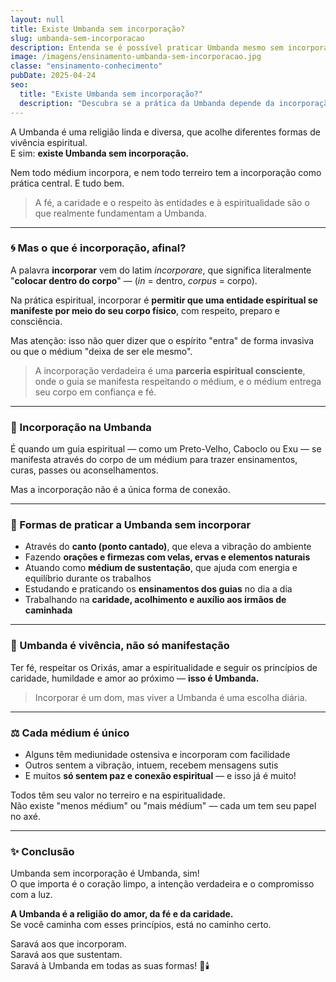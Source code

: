 ```yaml
---
layout: null
title: Existe Umbanda sem incorporação?
slug: umbanda-sem-incorporacao
description: Entenda se é possível praticar Umbanda mesmo sem incorporar entidades espirituais. 
image: /imagens/ensinamento-umbanda-sem-incorporacao.jpg
classe: "ensinamento-conhecimento"
pubDate: 2025-04-24
seo:
  title: "Existe Umbanda sem incorporação?"
  description: "Descubra se a prática da Umbanda depende da incorporação de guias e como é possível vivenciar a religião de outras formas."
---
```

A Umbanda é uma religião linda e diversa, que acolhe diferentes formas de vivência espiritual.  
E sim: **existe Umbanda sem incorporação.**

Nem todo médium incorpora, e nem todo terreiro tem a incorporação como prática central. E tudo bem.

> A fé, a caridade e o respeito às entidades e à espiritualidade são o que realmente fundamentam a Umbanda.

---

### 🌀 Mas o que é **incorporação**, afinal?

A palavra **incorporar** vem do latim *incorporare*, que significa literalmente "**colocar dentro do corpo**" — (*in* = dentro, *corpus* = corpo).

Na prática espiritual, incorporar é **permitir que uma entidade espiritual se manifeste por meio do seu corpo físico**, com respeito, preparo e consciência.

Mas atenção: isso não quer dizer que o espírito "entra" de forma invasiva ou que o médium "deixa de ser ele mesmo".

> A incorporação verdadeira é uma **parceria espiritual consciente**, onde o guia se manifesta respeitando o médium, e o médium entrega seu corpo em confiança e fé.

---

### 🙏 Incorporação na Umbanda

É quando um guia espiritual — como um Preto-Velho, Caboclo ou Exu — se manifesta através do corpo de um médium para trazer ensinamentos, curas, passes ou aconselhamentos.

Mas a incorporação não é a única forma de conexão.

---

### 🌟 Formas de praticar a Umbanda sem incorporar

- Através do **canto (ponto cantado)**, que eleva a vibração do ambiente  
- Fazendo **orações e firmezas com velas, ervas e elementos naturais**  
- Atuando como **médium de sustentação**, que ajuda com energia e equilíbrio durante os trabalhos  
- Estudando e praticando os **ensinamentos dos guias** no dia a dia  
- Trabalhando na **caridade, acolhimento e auxílio aos irmãos de caminhada**

---

### 🤲 Umbanda é vivência, não só manifestação

Ter fé, respeitar os Orixás, amar a espiritualidade e seguir os princípios de caridade, humildade e amor ao próximo — **isso é Umbanda.**

> Incorporar é um dom, mas viver a Umbanda é uma escolha diária.

---

### ⚖️ Cada médium é único

- Alguns têm mediunidade ostensiva e incorporam com facilidade  
- Outros sentem a vibração, intuem, recebem mensagens sutis  
- E muitos **só sentem paz e conexão espiritual** — e isso já é muito!

Todos têm seu valor no terreiro e na espiritualidade.  
Não existe "menos médium" ou "mais médium" — cada um tem seu papel no axé.

---

### ✨ Conclusão

Umbanda sem incorporação é Umbanda, sim!  
O que importa é o coração limpo, a intenção verdadeira e o compromisso com a luz.

**A Umbanda é a religião do amor, da fé e da caridade.**  
Se você caminha com esses princípios, está no caminho certo.

Saravá aos que incorporam.  
Saravá aos que sustentam.  
Saravá à Umbanda em todas as suas formas! 🌿🕯️
